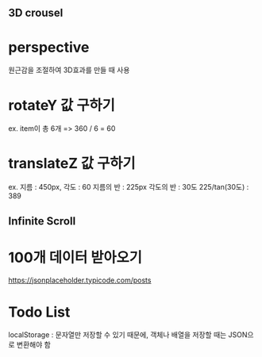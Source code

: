 ## 3D crousel

# perspective
원근감을 조절하여 3D효과를 만들 때 사용

# rotateY 값 구하기
ex. item이 총 6개 => 360 / 6 = 60

# translateZ 값 구하기
ex. 지름 : 450px, 각도 : 60
지름의 반 : 225px
각도의 반 : 30도
225/tan(30도) : 389



## Infinite Scroll

# 100개 데이터 받아오기
https://jsonplaceholder.typicode.com/posts


# Todo List
localStorage : 문자열만 저장할 수 있기 때문에, 객체나 배열을 저장할 때는 JSON으로 변환해야 함
